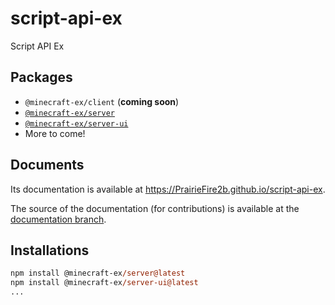 # script-api-ex

Script API Ex

## Packages

- `@minecraft-ex/client` (**coming soon**)
- [`@minecraft-ex/server`](packages/@minecraft-ex/server)
- [`@minecraft-ex/server-ui`](packages/@minecraft-ex/server-ui)
- More to come!

## Documents

Its documentation is available at <https://PrairieFire2b.github.io/script-api-ex>.

The source of the documentation (for contributions) is available at the [documentation branch](https://github.com/PrairieFire2b/script-api-ex/tree/documentation).

## Installations

```ps
npm install @minecraft-ex/server@latest
npm install @minecraft-ex/server-ui@latest
...
```
